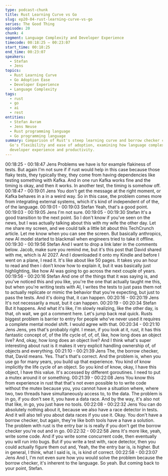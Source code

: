 ```yaml
---
type: podcast-chunk
title: Rust Learning Curve vs Go
slug: ep20-04-rust-learning-curve-vs-go
series: The Good Thing
episode: 20
chunk: 4
segment: Language Complexity and Developer Experience
timecode: 00:18:25 – 00:23:07
start_time: 00:18:25
end_time: 00:23:07
speakers:
  - Stefan
  - Jens
topics:
  - Rust Learning Curve
  - Go Adoption Ease
  - Developer Experience
  - Language Complexity
tags:
  - rust
  - go
  - ai
  - rest
entities:
  - Stefan Avram
  - Jens Neuse
  - Rust programming language
  - Go programming language
summary: Comparison of Rust's steep learning curve and borrow checker complexity against
  Go's flexibility and ease of adoption, examining how language complexity affects
  developer experience and productivity.
---
```

00:18:25 - 00:18:47
Jens
Problems we have is for example flakiness of tests. But again I'm not sure if if rust would help in
this case because those flaky tests, they typically they, they come from having dependencies
like testing something with Kafka. And in one run Kafka works fine and the timing is okay, and
then it works. In another test, the timing is somehow off.
00:18:47 - 00:19:01
Jens
You don't get the message at the right moment, or Kafka behaves in a in a weird way. So in this
case, the problem comes more from integrating external systems, which it's kind of independent
of of the, of the language.
00:19:01 - 00:19:03
Stefan
Yeah, that's a good point.
00:19:03 - 00:19:05
Jens
I'm not sure.
00:19:05 - 00:19:30
Stefan
It's a good transition to the next point. So I don't know if you've seen on the news, but I was
actually talking about this with my wife the other day. Let me share my screen, and we could talk
a little bit about this TechCrunch article. Let me know when you can see the screen. But
basically anthropics, new AI model started to blackmail when engineers tried to take it offline.
00:19:30 - 00:19:56
Stefan
And I want to drop a link later in the comments below. Jacob, make sure you remind me, but it's
this post that David shared with me, which is AI 2027. And I downloaded it onto my Kindle and
before I went on a plane, I read it. It's like about like 50 pages. It takes you an hour to read and
then i don’t know how to explain it, but it was basically just highlighting, like how AI was going to
go across the next couple of years.
00:19:56 - 00:20:16
Stefan
And one of the things that it was saying is, and you've noticed this and you like, you're the one
that actually taught me this, but when you're writing tests with AI, I writes the tests to just pass
them not to actually replicate or mimic the behavior that you're expecting, but just to pass the
tests. And it's doing that, it can happen.
00:20:16 - 00:20:19
Jens
It's not necessarily a must, but it can happen.
00:20:19 - 00:20:34
Stefan
But it happens. And what it's like, I'm slowly realizing, like the other day, is that, oh wait, we got
a comment here. Let's jump back real quick. Rusts biggest problem is barrier to entry for people
who've never used it requires a complete mental model shift. I would agree with that.
00:20:34 - 00:21:10
Jens
Jens, yes that's probably right. I mean, if you look at it, rust, it has this fantastic concept of, of
the life cycle of, of, of, like, how long does an object live? And, okay, how long does an object
live? And I think what's super interesting about rust is it makes it very explicit handling
ownership of, of objects and everything.
00:21:10 - 00:21:39
Jens
The, the borrow checker, that, David means. Yes. That's that's correct. And the problem is, when
you use go for many years, you build up that experience. You kind of know implicitly the life
cycle of an object. So you kind of know, okay, I have this object, I have this value. It's accessed
by different goroutines. I need to put a mutex around it or something.
00:21:39 - 00:22:08
Jens
You know this from experience in rust that that's not even possible to to write code without the
mutex because you, you cannot have a situation where, where two, two threads have
simultaneously access to, to the data. The problem is in go, if you don't see it, you have a data
race. And by the way, it's also not that like, in go, you just have no tools.
00:22:08 - 00:22:32
Jens
You can do absolutely nothing about it, because we also have a race detector in tests. And it will
also tell you about data races if you use it. Okay. You don't have a borrow checker, but again,
they're like both tools have a have a solution. The problem with rust is the entry bar is is really if
you don't get the borrow checker you're out and in go.
00:22:32 - 00:22:58
Jens
It's more like, yeah, write some code. And if you write some concurrent code, then eventually
you will run into bugs. But if you write a test with, race detector, then you could actually figure
them out and, Yeah, the the entry bar is, is higher. But in general, I think, what I said is, is, is
kind of correct.
00:22:58 - 00:23:07
Jens
And I, I'm not even sure how you would solve the problem because the borrow checker, it's
inherent to the language. So yeah. But coming back to your point, Stefan.